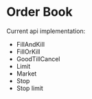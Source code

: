 # Order Book

Current api implementation:

- FillAndKill
- FillOrKill
- GoodTillCancel
- Limit
- Market
- Stop
- Stop limit
